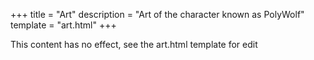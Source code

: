 +++
title = "Art"
description = "Art of the character known as PolyWolf"
template = "art.html"
+++

This content has no effect, see the art.html template for edit
